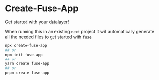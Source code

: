 # Create-Fuse-App

Get started with your datalayer!

When running this in an existing `next` project it will automatically generate all the needed files to get
started with [`fuse`](https://fusejs.org/)

```sh
npx create-fuse-app
## or
npm init fuse-app
## or
yarn create fuse-app
## or
pnpm create fuse-app
```
